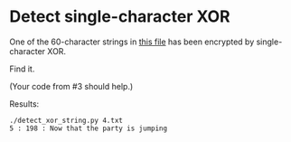 Detect single-character XOR
==

One of the 60-character strings in [this file](4.txt) has been encrypted by single-character XOR.

Find it.

(Your code from #3 should help.)

Results:
~~~
./detect_xor_string.py 4.txt 
5 : 198 : Now that the party is jumping
~~~
